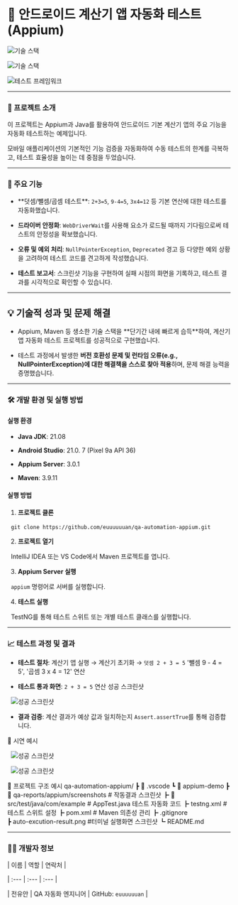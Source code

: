 # 📱 안드로이드 계산기 앱 자동화 테스트 (Appium)


![기술 스택](https://img.shields.io/badge/Java-007396?style=flat-square\&logo=Java\&logoColor=white)

![기술 스택](https://img.shields.io/badge/Appium-000000?style=flat-square\&logo=appium\&logoColor=white)

![테스트 프레임워크](https://img.shields.io/badge/TestNG-B31B1B?style=flat-square\&logo=testng\&logoColor=white)

---

### 🌟 프로젝트 소개

이 프로젝트는 Appium과 Java를 활용하여 안드로이드 기본 계산기 앱의 주요 기능을 자동화 테스트하는 예제입니다.

모바일 애플리케이션의 기본적인 기능 검증을 자동화하여 수동 테스트의 한계를 극복하고, 테스트 효율성을 높이는 데 중점을 두었습니다.

---

### 🚀 주요 기능

-   **덧셈/뺄셈/곱셈 테스트\*\*: `2+3=5`, `9-4=5`, `3x4=12` 등 기본 연산에 대한 테스트를 자동화했습니다.

-   **드라이버 안정화**: `WebDriverWait`를 사용해 요소가 로드될 때까지 기다림으로써 테스트의 안정성을 확보했습니다.

-   **오류 및 예외 처리**: `NullPointerException`, `Deprecated` 경고 등 다양한 예외 상황을 고려하여 테스트 코드를 견고하게 작성했습니다.

-   **테스트 보고서**: 스크린샷 기능을 구현하여 실패 시점의 화면을 기록하고, 테스트 결과를 시각적으로 확인할 수 있습니다.

---

## 💡 기술적 성과 및 문제 해결

-   Appium, Maven 등 생소한 기술 스택을 **단기간 내에 빠르게 습득\*\*하여, 계산기 앱 자동화 테스트 프로젝트를 성공적으로 구현했습니다.

-   테스트 과정에서 발생한 **버전 호환성 문제 및 런타임 오류(e.g., NullPointerException)에 대한 해결책을 스스로 찾아 적용**하며, 문제 해결 능력을 증명했습니다.

---

### 🛠️ 개발 환경 및 실행 방법

#### **실행 환경**

-   **Java JDK**: 21.08

-   **Android Studio**: 21.0. 7 (Pixel 9a API 36)

-   **Appium Server**: 3.0.1

-   **Maven**: 3.9.11



#### **실행 방법**

1.  **프로젝트 클론**

&nbsp;   `git clone https://github.com/euuuuuuan/qa-automation-appium.git`

2.  **프로젝트 열기**

&nbsp;   IntelliJ IDEA 또는 VS Code에서 Maven 프로젝트를 엽니다.

3.  **Appium Server 실행**

&nbsp;   `appium` 명령어로 서버를 실행합니다.

4.  **테스트 실행**

&nbsp;   TestNG를 통해 테스트 스위트 또는 개별 테스트 클래스를 실행합니다.

---

### 📈 테스트 과정 및 결과

-   **테스트 절차**: 계산기 앱 실행 → 계산기 초기화 → `덧셈 2 + 3 = 5` '뺄셈 9 - 4 = 5', '곱셈 3 x 4 = 12' 연산

-   **테스트 통과 화면**: `2 + 3 = 5` 연산 성공 스크린샷

&nbsp;   ![성공 스크린샷]([https://user-images.githubusercontent.com/your-username/your-repo/images/addition\_result-.png](https://github.com/euuuuuuan/qa-automation-appium/blob/main/appium-demo/qa-reports/appium/screenshots/addition-result-1757344421489.png))

-   **결과 검증**: 계산 결과가 예상 값과 일치하는지 `Assert.assertTrue`를 통해 검증합니다.

📸 시연 예시

&nbsp;   ![성공 스크린샷]([[https://user-images.githubusercontent.com/your-username/your-repo/images/addition\_result-.png](https://github.com/euuuuuuan/qa-automation-appium/blob/main/appium-demo/qa-reports/appium/screenshots/addition-result-1757344421489.png)](https://github.com/euuuuuuan/qa-automation-appium/blob/main/auto-excution-result2.png))

&nbsp;   ![성공 스크린샷]([[[https://user-images.githubusercontent.com/your-username/your-repo/images/addition\_result-.png](https://github.com/euuuuuuan/qa-automation-appium/blob/main/appium-demo/qa-reports/appium/screenshots/addition-result-1757344421489.png)](https://github.com/euuuuuuan/qa-automation-appium/blob/main/auto-excution-result2.png)](https://github.com/euuuuuuan/qa-automation-appium/blob/main/auto-excution-result3.png))

📂 프로젝트 구조 예시
qa-automation-appium/
 ┣ 📂 .vscode
 ┗ 📂 appium-demo
     ┣ 📂 qa-reports/appium/screenshots      # 작동결과 스크린샷
     ┣ 📂 src/test/java/com/example            # AppTest.java 테스트 자동화 코드
     ┣ testng.xml                                       # 테스트 스위트 설정
     ┣ pom.xml                                         # Maven 의존성 관리
     ┣ .gitignore          
     ┣ auto-excution-result.png                   #터미널 실행화면 스크린샷
     ┗ README.md

---

### 🧑‍💻 개발자 정보

| 이름 | 역할 | 연락처 |

| :--- | :--- | :--- |

| 전유안 | QA 자동화 엔지니어 | GitHub: `euuuuuuan` |

